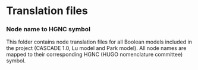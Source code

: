
# Translation files
### Node name to HGNC symbol

This folder contains node translation files for all Boolean models included in the project (CASCADE 1.0, Lu model and Park model). All node names are mapped to their corresponding HGNC (HUGO nomenclature committee) symbol. 
